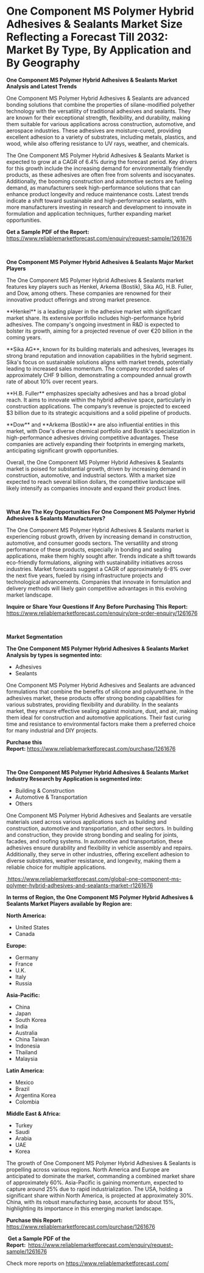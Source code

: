 <p><h1>One Component MS Polymer Hybrid Adhesives & Sealants Market Size Reflecting a Forecast Till 2032: Market By Type, By Application and By Geography</h1></p><p><strong>One Component MS Polymer Hybrid Adhesives & Sealants Market Analysis and Latest Trends</strong></p>
<p><p>One Component MS Polymer Hybrid Adhesives & Sealants are advanced bonding solutions that combine the properties of silane-modified polyether technology with the versatility of traditional adhesives and sealants. They are known for their exceptional strength, flexibility, and durability, making them suitable for various applications across construction, automotive, and aerospace industries. These adhesives are moisture-cured, providing excellent adhesion to a variety of substrates, including metals, plastics, and wood, while also offering resistance to UV rays, weather, and chemicals.</p><p>The One Component MS Polymer Hybrid Adhesives & Sealants Market is expected to grow at a CAGR of 6.4% during the forecast period. Key drivers for this growth include the increasing demand for environmentally friendly products, as these adhesives are often free from solvents and isocyanates. Additionally, the booming construction and automotive sectors are fueling demand, as manufacturers seek high-performance solutions that can enhance product longevity and reduce maintenance costs. Latest trends indicate a shift toward sustainable and high-performance sealants, with more manufacturers investing in research and development to innovate in formulation and application techniques, further expanding market opportunities.</p></p>
<p><strong>Get a Sample PDF of the Report:&nbsp;</strong> <a href="https://www.reliablemarketforecast.com/enquiry/request-sample/1261676?utm_campaign=2260&utm_medium=2&utm_source=Github&utm_content=ia&utm_term=02022025&utm_id=one-component-ms-polymer-hybrid-adhesives-sealants">https://www.reliablemarketforecast.com/enquiry/request-sample/1261676</a></p>
<p>&nbsp;</p>
<p><strong>One Component MS Polymer Hybrid Adhesives & Sealants Major Market Players</strong></p>
<p><p>The One Component MS Polymer Hybrid Adhesives & Sealants market features key players such as Henkel, Arkema (Bostik), Sika AG, H.B. Fuller, and Dow, among others. These companies are renowned for their innovative product offerings and strong market presence.</p><p>**Henkel** is a leading player in the adhesive market with significant market share. Its extensive portfolio includes high-performance hybrid adhesives. The company's ongoing investment in R&D is expected to bolster its growth, aiming for a projected revenue of over €20 billion in the coming years.</p><p>**Sika AG**, known for its building materials and adhesives, leverages its strong brand reputation and innovation capabilities in the hybrid segment. Sika's focus on sustainable solutions aligns with market trends, potentially leading to increased sales momentum. The company recorded sales of approximately CHF 9 billion, demonstrating a compounded annual growth rate of about 10% over recent years.</p><p>**H.B. Fuller** emphasizes specialty adhesives and has a broad global reach. It aims to innovate within the hybrid adhesive space, particularly in construction applications. The company’s revenue is projected to exceed $3 billion due to its strategic acquisitions and a solid pipeline of products.</p><p>**Dow** and **Arkema (Bostik)** are also influential entities in this market, with Dow's diverse chemical portfolio and Bostik's specialization in high-performance adhesives driving competitive advantages. These companies are actively expanding their footprints in emerging markets, anticipating significant growth opportunities.</p><p>Overall, the One Component MS Polymer Hybrid Adhesives & Sealants market is poised for substantial growth, driven by increasing demand in construction, automotive, and industrial sectors. With a market size expected to reach several billion dollars, the competitive landscape will likely intensify as companies innovate and expand their product lines.</p></p>
<p>&nbsp;</p>
<p><strong>What Are The Key Opportunities For One Component MS Polymer Hybrid Adhesives & Sealants Manufacturers?</strong></p>
<p><p>The One Component MS Polymer Hybrid Adhesives & Sealants market is experiencing robust growth, driven by increasing demand in construction, automotive, and consumer goods sectors. The versatility and strong performance of these products, especially in bonding and sealing applications, make them highly sought after. Trends indicate a shift towards eco-friendly formulations, aligning with sustainability initiatives across industries. Market forecasts suggest a CAGR of approximately 6-8% over the next five years, fueled by rising infrastructure projects and technological advancements. Companies that innovate in formulation and delivery methods will likely gain competitive advantages in this evolving market landscape.</p></p>
<p><strong>Inquire or Share Your Questions If Any Before Purchasing This Report:</strong> <a href="https://www.reliablemarketforecast.com/enquiry/pre-order-enquiry/1261676?utm_campaign=2260&utm_medium=2&utm_source=Github&utm_content=ia&utm_term=02022025&utm_id=one-component-ms-polymer-hybrid-adhesives-sealants">https://www.reliablemarketforecast.com/enquiry/pre-order-enquiry/1261676</a></p>
<p>&nbsp;</p>
<p><strong>Market Segmentation</strong></p>
<p><strong>The One Component MS Polymer Hybrid Adhesives & Sealants Market Analysis by types is segmented into:</strong></p>
<p><ul><li>Adhesives</li><li>Sealants</li></ul></p>
<p><p>One Component MS Polymer Hybrid Adhesives and Sealants are advanced formulations that combine the benefits of silicone and polyurethane. In the adhesives market, these products offer strong bonding capabilities for various substrates, providing flexibility and durability. In the sealants market, they ensure effective sealing against moisture, dust, and air, making them ideal for construction and automotive applications. Their fast curing time and resistance to environmental factors make them a preferred choice for many industrial and DIY projects.</p></p>
<p><strong>Purchase this Report:&nbsp;</strong><a href="https://www.reliablemarketforecast.com/purchase/1261676?utm_campaign=2260&utm_medium=2&utm_source=Github&utm_content=ia&utm_term=02022025&utm_id=one-component-ms-polymer-hybrid-adhesives-sealants">https://www.reliablemarketforecast.com/purchase/1261676</a></p>
<p>&nbsp;</p>
<p><strong>The One Component MS Polymer Hybrid Adhesives & Sealants Market Industry Research by Application is segmented into:</strong></p>
<p><ul><li>Building & Construction</li><li>Automotive & Transportation</li><li>Others</li></ul></p>
<p><p>One Component MS Polymer Hybrid Adhesives and Sealants are versatile materials used across various applications such as building and construction, automotive and transportation, and other sectors. In building and construction, they provide strong bonding and sealing for joints, facades, and roofing systems. In automotive and transportation, these adhesives ensure durability and flexibility in vehicle assembly and repairs. Additionally, they serve in other industries, offering excellent adhesion to diverse substrates, weather resistance, and longevity, making them a reliable choice for multiple applications.</p></p>
<p><a href="https://www.reliablemarketforecast.com/global-one-component-ms-polymer-hybrid-adhesives-and-sealants-market-r1261676?utm_campaign=2260&utm_medium=2&utm_source=Github&utm_content=ia&utm_term=02022025&utm_id=one-component-ms-polymer-hybrid-adhesives-sealants">&nbsp;https://www.reliablemarketforecast.com/global-one-component-ms-polymer-hybrid-adhesives-and-sealants-market-r1261676</a></p>
<p><strong>In terms of Region, the One Component MS Polymer Hybrid Adhesives & Sealants Market Players available by Region are:</strong></p>
<p>
    <p> <strong> North America: </strong>
        <ul>
            <li>United States</li>
            <li>Canada</li>
        </ul>
        </p> 
    <p> <strong> Europe: </strong>
        <ul>
            <li>Germany</li>
            <li>France</li>
            <li>U.K.</li>
            <li>Italy</li>
            <li>Russia</li>
        </ul>
        </p> 
    <p> <strong> Asia-Pacific: </strong>
        <ul>
            <li>China</li>
            <li>Japan</li>
            <li>South Korea</li>
            <li>India</li>
            <li>Australia</li>
            <li>China Taiwan</li>
            <li>Indonesia</li>
            <li>Thailand</li>
            <li>Malaysia</li>
        </ul>
        </p> 
    <p> <strong> Latin America: </strong>
        <ul>
            <li>Mexico</li>
            <li>Brazil</li>
            <li>Argentina Korea</li>
            <li>Colombia</li>
        </ul>
        </p> 
    <p> <strong> Middle East & Africa: </strong>
        <ul>
            <li>Turkey</li>
            <li>Saudi</li>
            <li>Arabia</li>
            <li>UAE</li>
            <li>Korea</li>
        </ul>
    </p>
    </p>
<p><p>The growth of One Component MS Polymer Hybrid Adhesives & Sealants is propelling across various regions. North America and Europe are anticipated to dominate the market, commanding a combined market share of approximately 60%. Asia-Pacific is gaining momentum, expected to capture around 25% due to rapid industrialization. The USA, holding a significant share within North America, is projected at approximately 30%. China, with its robust manufacturing base, accounts for about 15%, highlighting its importance in this emerging market landscape.</p></p>
<p><strong>Purchase this Report: </strong><a href="https://www.reliablemarketforecast.com/purchase/1261676?utm_campaign=2260&utm_medium=2&utm_source=Github&utm_content=ia&utm_term=02022025&utm_id=one-component-ms-polymer-hybrid-adhesives-sealants">https://www.reliablemarketforecast.com/purchase/1261676</a></p>
<p>&nbsp;<strong>Get a Sample PDF of the Report:&nbsp;&nbsp;</strong><a href="https://www.reliablemarketforecast.com/enquiry/request-sample/1261676?utm_campaign=2260&utm_medium=2&utm_source=Github&utm_content=ia&utm_term=02022025&utm_id=one-component-ms-polymer-hybrid-adhesives-sealants">https://www.reliablemarketforecast.com/enquiry/request-sample/1261676</a></p>
<p><strong></strong></p>
<p>Check more reports on <a href="https://www.reliablemarketforecast.com/?utm_campaign=2260&utm_medium=2&utm_source=Github&utm_content=ia&utm_term=02022025&utm_id=one-component-ms-polymer-hybrid-adhesives-sealants">https://www.reliablemarketforecast.com/</a></p>